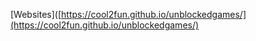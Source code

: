 [Websites]([https://cool2fun.github.io/unblockedgames/](https://cool2fun.github.io/unblockedgames/)
